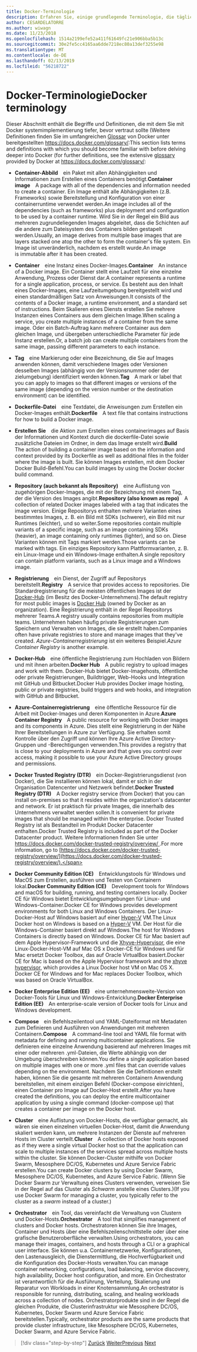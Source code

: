 ```yaml
---
title: Docker-Terminologie
description: Erfahren Sie, einige grundlegende Terminologie, die täglich verwendet hat, bei der Arbeit mit Docker.
author: CESARDELATORRE
ms.author: wiwagn
ms.date: 11/23/2018
ms.openlocfilehash: 1514a2199efe52a411f61649fc21e906bba5b13c
ms.sourcegitcommit: 30e2fe5cc4165aa6dde7218ec80a13def3255e98
ms.translationtype: MT
ms.contentlocale: de-DE
ms.lasthandoff: 02/13/2019
ms.locfileid: "56218722"
---
```

# <a name="docker-terminology"></a><span data-ttu-id="af5d8-103">Docker-Terminologie</span><span class="sxs-lookup"><span data-stu-id="af5d8-103">Docker terminology</span></span>

<span data-ttu-id="af5d8-104">Dieser Abschnitt enthält die Begriffe und Definitionen, die mit dem Sie mit Docker systemimplementierung tiefer, bevor vertraut sollte (Weitere Definitionen finden Sie im umfangreichen [Glossar](https://docs.docker.com/glossary/) von Docker unter bereitgestellten <https://docs.docker.com/glossary/>:</span><span class="sxs-lookup"><span data-stu-id="af5d8-104">This section lists terms and definitions with which you should become familiar with before delving deeper into Docker (for further definitions, see the extensive [glossary](https://docs.docker.com/glossary/) provided by Docker at <https://docs.docker.com/glossary/>:</span></span>

-   <span data-ttu-id="af5d8-105">**Container-Abbild** ein Paket mit allen Abhängigkeiten und Informationen zum Erstellen eines Containers benötigt.</span><span class="sxs-lookup"><span data-stu-id="af5d8-105">**Container image** A package with all of the dependencies and information needed to create a container.</span></span> <span data-ttu-id="af5d8-106">Ein Image enthält alle Abhängigkeiten (z.B. Frameworks) sowie Bereitstellung und Konfiguration von einer containerruntime verwendet werden.</span><span class="sxs-lookup"><span data-stu-id="af5d8-106">An image includes all of the dependencies (such as frameworks) plus deployment and configuration to be used by a container runtime.</span></span> <span data-ttu-id="af5d8-107">Wird Sie in der Regel ein Bild aus mehreren zugrundeliegenden Images abgeleitet, dass die Schichten auf die andere zum Dateisystem des Containers bilden gestapelt werden.</span><span class="sxs-lookup"><span data-stu-id="af5d8-107">Usually, an image derives from multiple base images that are layers stacked one atop the other to form the container's file system.</span></span> <span data-ttu-id="af5d8-108">Ein Image ist unveränderlich, nachdem es erstellt wurde.</span><span class="sxs-lookup"><span data-stu-id="af5d8-108">An image is immutable after it has been created.</span></span>

-   <span data-ttu-id="af5d8-109">**Container** eine Instanz eines Docker-Images.</span><span class="sxs-lookup"><span data-stu-id="af5d8-109">**Container** An instance of a Docker image.</span></span> <span data-ttu-id="af5d8-110">Ein Container stellt eine Laufzeit für eine einzelne Anwendung, Prozess oder Dienst dar.</span><span class="sxs-lookup"><span data-stu-id="af5d8-110">A container represents a runtime for a single application, process, or service.</span></span> <span data-ttu-id="af5d8-111">Es besteht aus den Inhalt eines Docker-Images, eine Laufzeitumgebung bereitgestellt wird und einen standardmäßigen Satz von Anweisungen.</span><span class="sxs-lookup"><span data-stu-id="af5d8-111">It consists of the contents of a Docker image, a runtime environment, and a standard set of instructions.</span></span> <span data-ttu-id="af5d8-112">Beim Skalieren eines Diensts erstellen Sie mehrere Instanzen eines Containers aus dem gleichen Image.</span><span class="sxs-lookup"><span data-stu-id="af5d8-112">When scaling a service, you create multiple instances of a container from the same image.</span></span> <span data-ttu-id="af5d8-113">Oder ein Batch-Auftrag kann mehrere Container aus dem gleichen Image, und übergeben unterschiedliche Parameter für jede Instanz erstellen.</span><span class="sxs-lookup"><span data-stu-id="af5d8-113">Or, a batch job can create multiple containers from the same image, passing different parameters to each instance.</span></span>

-   <span data-ttu-id="af5d8-114">**Tag** eine Markierung oder eine Bezeichnung, die Sie auf Images anwenden können, damit verschiedene Images oder Versionen desselben Images (abhängig von der Versionsnummer oder der zielumgebung) identifiziert werden können.</span><span class="sxs-lookup"><span data-stu-id="af5d8-114">**Tag** A mark or label that you can apply to images so that different images or versions of the same image (depending on the version number or the destination environment) can be identified.</span></span>

-   <span data-ttu-id="af5d8-115">**Dockerfile-Datei** eine Textdatei, die Anweisungen zum Erstellen ein Docker-Images enthält.</span><span class="sxs-lookup"><span data-stu-id="af5d8-115">**Dockerfile** A text file that contains instructions for how to build a Docker image.</span></span>

-   <span data-ttu-id="af5d8-116">**Erstellen Sie** die Aktion zum Erstellen eines containerimages auf Basis der Informationen und Kontext durch die dockerfile-Datei sowie zusätzliche Dateien im Ordner, in dem das Image erstellt wird.</span><span class="sxs-lookup"><span data-stu-id="af5d8-116">**Build** The action of building a container image based on the information and context provided by its Dockerfile as well as additional files in the folder where the image is built.</span></span> <span data-ttu-id="af5d8-117">Sie können Images erstellen, mit dem Docker Docker Build-Befehl.</span><span class="sxs-lookup"><span data-stu-id="af5d8-117">You can build images by using the Docker docker build command.</span></span>

-   <span data-ttu-id="af5d8-118">**Repository (auch bekannt als Repository)** eine Auflistung von zugehörigen Docker-Images, die mit der Bezeichnung mit einem Tag, der die Version des Images angibt.</span><span class="sxs-lookup"><span data-stu-id="af5d8-118">**Repository (also known as repo)** A collection of related Docker images labeled with a tag that indicates the image version.</span></span> <span data-ttu-id="af5d8-119">Einige Repositorys enthalten mehrere Varianten eines bestimmtes Images, z. B. ein Bild mit SDKs (schwerer), ein Bild mit nur Runtimes (leichter), und so weiter.</span><span class="sxs-lookup"><span data-stu-id="af5d8-119">Some repositories contain multiple variants of a specific image, such as an image containing SDKs (heavier), an image containing only runtimes (lighter), and so on.</span></span> <span data-ttu-id="af5d8-120">Diese Varianten können mit Tags markiert werden.</span><span class="sxs-lookup"><span data-stu-id="af5d8-120">Those variants can be marked with tags.</span></span> <span data-ttu-id="af5d8-121">Ein einziges Repository kann Plattformvarianten, z. B. ein Linux-Image und ein Windows-Image enthalten.</span><span class="sxs-lookup"><span data-stu-id="af5d8-121">A single repository can contain platform variants, such as a Linux image and a Windows image.</span></span>

-   <span data-ttu-id="af5d8-122">**Registrierung** ein Dienst, der Zugriff auf Repositorys bereitstellt.</span><span class="sxs-lookup"><span data-stu-id="af5d8-122">**Registry** A service that provides access to repositories.</span></span> <span data-ttu-id="af5d8-123">Die Standardregistrierung für die meisten öffentlichen Images ist der [Docker-Hub](https://hub.docker.com/) (im Besitz des Docker-Unternehmens).</span><span class="sxs-lookup"><span data-stu-id="af5d8-123">The default registry for most public images is [Docker Hub](https://hub.docker.com/) (owned by Docker as an organization).</span></span> <span data-ttu-id="af5d8-124">Eine Registrierung enthält in der Regel Repositorys mehrerer Teams.</span><span class="sxs-lookup"><span data-stu-id="af5d8-124">A registry usually contains repositories from multiple teams.</span></span> <span data-ttu-id="af5d8-125">Unternehmen haben häufig private Registrierungen zum Speichern und Verwalten von Images, die sie erstellt haben.</span><span class="sxs-lookup"><span data-stu-id="af5d8-125">Companies often have private registries to store and manage images that they've created.</span></span> <span data-ttu-id="af5d8-126">*Azure-Containerregistrierung* ist ein weiteres Beispiel.</span><span class="sxs-lookup"><span data-stu-id="af5d8-126">*Azure Container Registry* is another example.</span></span>

-   <span data-ttu-id="af5d8-127">**Docker-Hub** eine öffentliche Registrierung zum Hochladen von Bildern und mit ihnen arbeiten.</span><span class="sxs-lookup"><span data-stu-id="af5d8-127">**Docker Hub** A public registry to upload images and work with them.</span></span> <span data-ttu-id="af5d8-128">Docker-Hub bietet Docker-Imagehosts, öffentliche oder private Registrierungen, Buildtrigger, Web-Hooks und Integration mit GitHub und Bitbucket.</span><span class="sxs-lookup"><span data-stu-id="af5d8-128">Docker Hub provides Docker image hosting, public or private registries, build triggers and web hooks, and integration with GitHub and Bitbucket.</span></span>

-   <span data-ttu-id="af5d8-129">**Azure-Containerregistrierung** eine öffentliche Ressource für die Arbeit mit Docker-Images und deren Komponenten in Azure.</span><span class="sxs-lookup"><span data-stu-id="af5d8-129">**Azure Container Registry** A public resource for working with Docker images and its components in Azure.</span></span> <span data-ttu-id="af5d8-130">Dies stellt eine Registrierung in der Nähe Ihrer Bereitstellungen in Azure zur Verfügung. Sie erhalten somit Kontrolle über den Zugriff und können Ihre Azure Active Directory-Gruppen und -Berechtigungen verwenden.</span><span class="sxs-lookup"><span data-stu-id="af5d8-130">This provides a registry that is close to your deployments in Azure and that gives you control over access, making it possible to use your Azure Active Directory groups and permissions.</span></span>

-   <span data-ttu-id="af5d8-131">**Docker Trusted Registry (DTR)** ein Docker-Registrierungsdienst (von Docker), die Sie installieren können lokal, damit er sich in der Organisation Datencenter und Netzwerk befindet.</span><span class="sxs-lookup"><span data-stu-id="af5d8-131">**Docker Trusted Registry (DTR)** A Docker registry service (from Docker) that you can install on-premises so that it resides within the organization's datacenter and network.</span></span> <span data-ttu-id="af5d8-132">Er ist praktisch für private Images, die innerhalb des Unternehmens verwaltet werden sollen.</span><span class="sxs-lookup"><span data-stu-id="af5d8-132">It is convenient for private images that should be managed within the enterprise.</span></span> <span data-ttu-id="af5d8-133">Docker Trusted Registry ist als Bestandteil im Produkt Docker Datacenter enthalten.</span><span class="sxs-lookup"><span data-stu-id="af5d8-133">Docker Trusted Registry is included as part of the Docker Datacenter product.</span></span> <span data-ttu-id="af5d8-134">Weitere Informationen finden Sie unter [ https://docs.docker.com/docker-trusted-registry/overview/ ](https://docs.docker.com/docker-trusted-registry/overview/).</span><span class="sxs-lookup"><span data-stu-id="af5d8-134">For more information, go to [https://docs.docker.com/docker-trusted-registry/overview/](https://docs.docker.com/docker-trusted-registry/overview/).</span></span>

-   <span data-ttu-id="af5d8-135">**Docker Community Edition (CE)** Entwicklungstools für Windows und MacOS zum Erstellen, ausführen und Testen von Containern lokal.</span><span class="sxs-lookup"><span data-stu-id="af5d8-135">**Docker Community Edition (CE)** Development tools for Windows and macOS for building, running, and testing containers locally.</span></span> <span data-ttu-id="af5d8-136">Docker CE für Windows bietet Entwicklungsumgebungen für Linux- und Windows-Container.</span><span class="sxs-lookup"><span data-stu-id="af5d8-136">Docker CE for Windows provides development environments for both Linux and Windows Containers.</span></span> <span data-ttu-id="af5d8-137">Der Linux-Docker-Host auf Windows basiert auf einer [Hyper-V](https://www.microsoft.com/en-us/server-cloud/solutions/virtualization.aspx) VM.</span><span class="sxs-lookup"><span data-stu-id="af5d8-137">The Linux Docker host on Windows is based on a [Hyper-V](https://www.microsoft.com/en-us/server-cloud/solutions/virtualization.aspx) VM.</span></span> <span data-ttu-id="af5d8-138">Der Host für die Windows-Container basiert direkt auf Windows.</span><span class="sxs-lookup"><span data-stu-id="af5d8-138">The host for Windows Containers is directly based on Windows.</span></span> <span data-ttu-id="af5d8-139">Docker CE für Mac basiert auf dem Apple Hypervisor-Framework und die [Xhyve-Hypervisor](https://github.com/mist64/xhyve), die eine Linux-Docker-Host-VM auf Mac OS x Docker-CE für Windows und für Mac ersetzt Docker Toolbox, das auf Oracle VirtualBox basiert.</span><span class="sxs-lookup"><span data-stu-id="af5d8-139">Docker CE for Mac is based on the Apple Hypervisor framework and the [xhyve hypervisor](https://github.com/mist64/xhyve), which provides a Linux Docker host VM on Mac OS X. Docker CE for Windows and for Mac replaces Docker Toolbox, which was based on Oracle VirtualBox.</span></span>

-   <span data-ttu-id="af5d8-140">**Docker Enterprise Edition (EE)** eine unternehmensweite-Version von Docker-Tools für Linux und Windows-Entwicklung.</span><span class="sxs-lookup"><span data-stu-id="af5d8-140">**Docker Enterprise Edition (EE)** An enterprise-scale version of Docker tools for Linux and Windows development.</span></span>

-   <span data-ttu-id="af5d8-141">**Compose** ein Befehlszeilentool und YAML-Dateiformat mit Metadaten zum Definieren und Ausführen von Anwendungen mit mehreren Containern.</span><span class="sxs-lookup"><span data-stu-id="af5d8-141">**Compose** A command-line tool and YAML file format with metadata for defining and running multicontainer applications.</span></span> <span data-ttu-id="af5d8-142">Sie definieren eine einzelne Anwendung basierend auf mehreren Images mit einer oder mehreren .yml-Dateien, die Werte abhängig von der Umgebung überschreiben können.</span><span class="sxs-lookup"><span data-stu-id="af5d8-142">You define a single application based on multiple images with one or more .yml files that can override values depending on the environment.</span></span> <span data-ttu-id="af5d8-143">Nachdem Sie die Definitionen erstellt haben, können Sie die gesamte mit mehreren Containern Anwendung bereitstellen, mit einem einzigen Befehl (Docker-compose einrichten), einen Container pro Image auf Docker-Host erstellt.</span><span class="sxs-lookup"><span data-stu-id="af5d8-143">After you have created the definitions, you can deploy the entire multicontainer application by using a single command (docker-compose up) that creates a container per image on the Docker host.</span></span>

-   <span data-ttu-id="af5d8-144">**Cluster** eine Auflistung von Docker-Hosts, die verfügbar gemacht, als wären sie einen einzelnen virtuellen Docker-Host, damit die Anwendung skaliert werden kann, um mehrere Instanzen der Dienste auf mehreren Hosts im Cluster verteilt.</span><span class="sxs-lookup"><span data-stu-id="af5d8-144">**Cluster** A collection of Docker hosts exposed as if they were a single virtual Docker host so that the application can scale to multiple instances of the services spread across multiple hosts within the cluster.</span></span> <span data-ttu-id="af5d8-145">Sie können Docker-Cluster mithilfe von Docker Swarm, Mesosphere DC/OS, Kubernetes und Azure Service Fabric erstellen.</span><span class="sxs-lookup"><span data-stu-id="af5d8-145">You can create Docker clusters by using Docker Swarm, Mesosphere DC/OS, Kubernetes, and Azure Service Fabric.</span></span> <span data-ttu-id="af5d8-146">(Wenn Sie Docker Swarm zur Verwaltung eines Clusters verwenden, verweisen Sie in der Regel auf das Cluster als *Schwarm* anstelle eines Clusters.)</span><span class="sxs-lookup"><span data-stu-id="af5d8-146">(If you use Docker Swarm for managing a cluster, you typically refer to the cluster as a *swarm* instead of a cluster.)</span></span>

-   <span data-ttu-id="af5d8-147">**Orchestrator** ein Tool, das vereinfacht die Verwaltung von Clustern und Docker-Hosts.</span><span class="sxs-lookup"><span data-stu-id="af5d8-147">**Orchestrator** A tool that simplifies management of clusters and Docker hosts.</span></span> <span data-ttu-id="af5d8-148">Orchestratoren können Sie ihre Images, Container und Hosts über eine Befehlszeilenschnittstelle oder über eine grafische Benutzeroberfläche verwalten.</span><span class="sxs-lookup"><span data-stu-id="af5d8-148">Using orchestrators, you can manage their images, containers, and hosts through a CLI or a graphical user interface.</span></span> <span data-ttu-id="af5d8-149">Sie können u.a. Containernetzwerke, Konfigurationen, den Lastenausgleich, die Dienstermittlung, die Hochverfügbarkeit und die Konfiguration des Docker-Hosts verwalten.</span><span class="sxs-lookup"><span data-stu-id="af5d8-149">You can manage container networking, configurations, load balancing, service discovery, high availability, Docker host configuration, and more.</span></span> <span data-ttu-id="af5d8-150">Ein Orchestrator ist verantwortlich für die Ausführung, Verteilung, Skalierung und Reparatur von Workloads in einer Knotensammlung.</span><span class="sxs-lookup"><span data-stu-id="af5d8-150">An orchestrator is responsible for running, distributing, scaling, and healing workloads across a collection of nodes.</span></span> <span data-ttu-id="af5d8-151">Orchestratorprodukte sind in der Regel die gleichen Produkte, die Clusterinfrastruktur wie Mesosphere DC/OS, Kubernetes, Docker Swarm und Azure Service Fabric bereitstellen.</span><span class="sxs-lookup"><span data-stu-id="af5d8-151">Typically, orchestrator products are the same products that provide cluster infrastructure, like Mesosphere DC/OS, Kubernetes, Docker Swarm, and Azure Service Fabric.</span></span>

>[!div class="step-by-step"]
><span data-ttu-id="af5d8-152">[Zurück](what-is-docker.md)
>[Weiter](docker-containers-images-and-registries.md)</span><span class="sxs-lookup"><span data-stu-id="af5d8-152">[Previous](what-is-docker.md)
[Next](docker-containers-images-and-registries.md)</span></span>